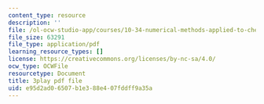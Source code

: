 ```yaml
---
content_type: resource
description: ''
file: /ol-ocw-studio-app/courses/10-34-numerical-methods-applied-to-chemical-engineering-fall-2015/e95d2ad06507b1e388e407fddff9a35a_WVAfgCmFonU.pdf
file_size: 63291
file_type: application/pdf
learning_resource_types: []
license: https://creativecommons.org/licenses/by-nc-sa/4.0/
ocw_type: OCWFile
resourcetype: Document
title: 3play pdf file
uid: e95d2ad0-6507-b1e3-88e4-07fddff9a35a
---
```

